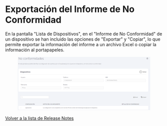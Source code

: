 # Exportación del Informe de No Conformidad

En la pantalla "Lista de Dispositivos", en el "Informe de No Conformidad" de un dispositivo se han incluido las opciones de "Exportar" y "Copiar", lo que permite exportar la información del informe a un archivo Excel o copiar la información al portapapeles.

<figure><img src="../../../.gitbook/assets/image (101).png" alt=""><figcaption></figcaption></figure>

[Volver a la lista de Release Notes](./)
